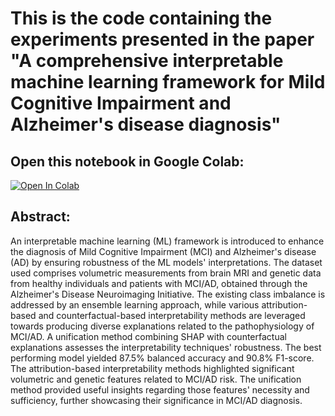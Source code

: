 # This is the code containing the experiments presented in the paper "A comprehensive interpretable machine learning framework for Mild Cognitive Impairment and Alzheimer's disease diagnosis"

## Open this notebook in Google Colab:

<a target="_blank" href="https://colab.research.google.com/github/Marily-Vlontzou/XAI-framework-for-MCI-AD-diagnosis/blob/main/XAI_ADNI.ipynb">
  <img src="https://colab.research.google.com/assets/colab-badge.svg" alt="Open In Colab"/>
</a>

## Abstract: 
An interpretable machine learning (ML) framework is introduced to enhance the diagnosis of Mild Cognitive Impairment (MCI) and Alzheimer's disease (AD) by ensuring robustness of the ML models' interpretations. The dataset used comprises volumetric measurements from brain MRI and genetic data from healthy individuals and patients with MCI/AD, obtained through the Alzheimer's Disease Neuroimaging Initiative. The existing class imbalance is addressed by an ensemble learning approach, while various attribution-based and counterfactual-based interpretability methods are leveraged towards producing diverse explanations related to the pathophysiology of MCI/AD. A unification method combining SHAP with counterfactual explanations assesses the interpretability techniques' robustness. The best performing model yielded 87.5% balanced accuracy and 90.8% F1-score. The attribution-based interpretability methods highlighted significant volumetric and genetic features related to MCI/AD risk. The unification method provided useful insights regarding those features' necessity and sufficiency, further showcasing their significance in MCI/AD diagnosis.

